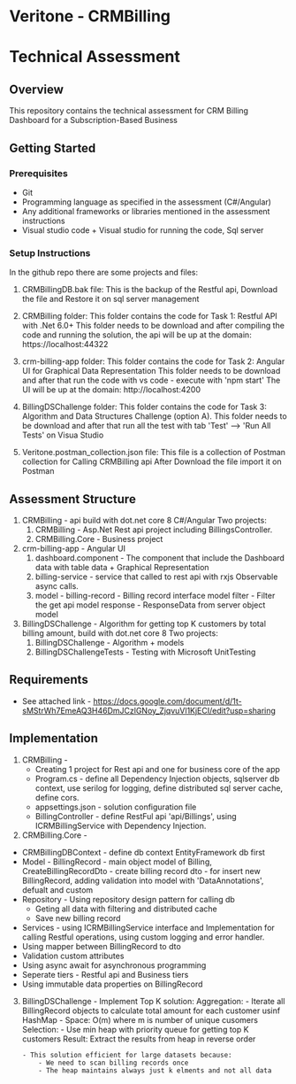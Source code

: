# Veritone - CRMBilling 
# Technical Assessment

## Overview

This repository contains the technical assessment for 
CRM Billing Dashboard for a Subscription-Based Business

## Getting Started



### Prerequisites

- Git
- Programming language as specified in the assessment (C#/Angular)
- Any additional frameworks or libraries mentioned in the assessment instructions
- Visual studio code + Visual studio for running the code, Sql server

### Setup Instructions

In the github repo there are some projects and files:
1. CRMBillingDB.bak file:
	This is the backup of the Restful api,
	Download the file and Restore it on sql server management

2. CRMBilling folder:
   This folder contains the code for Task 1: Restful API with .Net 6.0+
   This folder needs to be download and after compiling the code and running the solution,
   the api will be up at the domain: https://localhost:44322

3. crm-billing-app folder:
   This folder contains the code for Task 2: Angular UI for Graphical Data Representation
   This folder needs to be download and after that run the code with vs code - execute with 'npm start'
   The UI will be up at the domain: http://localhost:4200

4. BillingDSChallenge folder:
   This folder contains the code for Task 3: Algorithm and Data Structures Challenge (option A).
   This folder needs to be download and after that run all the test with tab 'Test' --> 'Run All Tests' on Visua Studio
   
5. Veritone.postman_collection.json file:
   This file is a collection of Postman collection for Calling CRMBilling api 
   After Download the file import it on Postman

## Assessment Structure

1. CRMBilling - api build with dot.net core 8 C#/Angular
   Two projects:
   1. CRMBilling - Asp.Net Rest api project including BillingsController.
   2. CRMBilling.Core - Business project
2. crm-billing-app - Angular UI
   1. dashboard.component - The component that include the Dashboard data with table data + Graphical Representation
   2. billing-service - service that called to rest api with rxjs Observable async calls.
   3. model - 
      billing-record - Billing record interface model
	  filter - Filter the get api model
	  response - ResponseData from server object model
3. BillingDSChallenge - Algorithm for getting top K customers by total billing amount, build with dot.net core 8
   Two projects:
   1. BillingDSChallenge - Algorithm + models
   2. BillingDSChallengeTests - Testing with Microsoft UnitTesting
## Requirements

- See attached link - 
  https://docs.google.com/document/d/1t-sMStrWh7EmeAQ3H46DmJCzlGNoy_ZjqvuVl1KjECI/edit?usp=sharing

## Implementation

1. CRMBilling - 
   - Creating 1 project for Rest api and one for business core of the app
   - Program.cs - define all Dependency Injection objects, sqlserver db context, use serilog for logging, define distributed sql server cache, define cors.
   - appsettings.json - solution configuration file
   - BillingController - define RestFul api 'api/Billings', using ICRMBillingService with Dependency Injection.
 2. CRMBilling.Core - 
   - CRMBillingDBContext - define db context EntityFramework db first
   - Model - BillingRecord - main object model of Billing, CreateBillingRecordDto - create billing record dto - for insert new BillingRecord,
   adding validation into model with 'DataAnnotations', defualt and custom
   - Repository - Using repository design pattern for calling db
		- Geting all data with filtering and distributed cache
		- Save new billing record
   - Services - using ICRMBillingService interface and Implementation for calling Restful operations, 
   using custom logging and error handler.
   - Using mapper between BillingRecord to dto
   - Validation custom attributes
   - Using async await for asynchronous programming
   - Seperate tiers - Restful api and Business tiers
   - Using immutable data properties on BillingRecord
 3. BillingDSChallenge - 
    Implement Top K solution:
		Aggregation:
			- Iterate all BillingRecord objects to calculate total amount for each customer usinf HashMap
			- Space: O(m) where m is number of unique cusomers
        Selection: 
			- Use min heap with priority queue for getting top K customers
		Result: Extract the results from heap in reverse order
		
		- This solution efficient for large datasets because:
			- We need to scan billing records once
		    - The heap maintains always just k elments and not all data
		 

